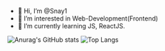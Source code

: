 - 👋 Hi, I’m @Snay1
- 👀 I’m interested in Web-Development(Frontend)
- 🌱 I’m currently learning JS, ReactJS.

![Anurag's GitHub stats](https://github-readme-stats.vercel.app/api?username=snay1&show_icons=true&theme=dark) ![Top Langs](https://github-readme-stats.vercel.app/api/top-langs/?username=snay1&layout=compact&theme=dark&hide=pug,scss)
